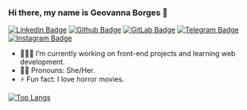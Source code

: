 ### Hi there, my name is Geovanna Borges 👋


[![Linkedin Badge](https://img.shields.io/badge/LinkedIn-0077B5?style=for-the-badge&logo=linkedin&logoColor=white)](https://www.linkedin.com/in/https://www.linkedin.com/in/geovannabrgs/)
[![Github Badge](https://img.shields.io/badge/GitHub-100000?style=for-the-badge&logo=github&logoColor=white)](https://github.com/geovannabrgs/)
[![GitLab Badge](https://img.shields.io/badge/GitLab-330F63?style=for-the-badge&logo=gitlab&logoColor=white)](https://gitlab.com/geovannabrgsl/)
[![Telegram Badge](https://img.shields.io/badge/Telegram-2CA5E0?style=for-the-badge&logo=telegram&logoColor=white)](https://t.me/geovannabrgs)
[![Instagram Badge](https://img.shields.io/badge/Instagram-E4405F?style=for-the-badge&logo=instagram&logoColor=white)](https://www.instagram.com/geovannaborgeszz/)


- 👩🏽‍💻 I’m currently working on front-end projects and learning web development.
- 🙋‍♀️ Pronouns: She/Her.
- ⚡ Fun fact: I love horror movies.




[![Top Langs](https://github-readme-stats.vercel.app/api/top-langs/?username=geovannabrgs&layout=compact&theme=radical&hide_border=true)](https://github.com/geovannabrgs/github-readme-stats) 
 
